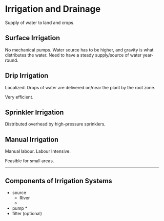 # Irrigation and Drainage

Supply of water to land and crops.

## Surface Irrigation

No mechanical pumps. Water source has to be higher, and gravity is what distributes the water. Need to have a steady supply/source of water year-round.

## Drip Irrigation

Localized. Drops of water are delivered on/near the plant by the root zone.

Very efficient.

## Sprinkler Irrigation

Distributed overhead by high-pressure sprinklers.

## Manual Irrigation

Manual labour. Labour Intensive.

Feasible for small areas.

---

## Components of Irrigation Systems

* source
	* River
	* 
* pump
	* 
* filter (optional)
